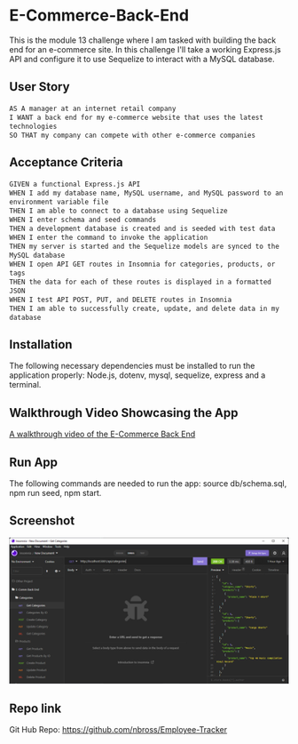 # E-Commerce-Back-End
This is the module 13 challenge where I am tasked with building the back end for an e-commerce site. In this challenge I'll take a working Express.js API and configure it to use Sequelize to interact with a MySQL database.

## User Story

```
AS A manager at an internet retail company
I WANT a back end for my e-commerce website that uses the latest technologies
SO THAT my company can compete with other e-commerce companies
```

## Acceptance Criteria

```
GIVEN a functional Express.js API
WHEN I add my database name, MySQL username, and MySQL password to an environment variable file
THEN I am able to connect to a database using Sequelize
WHEN I enter schema and seed commands
THEN a development database is created and is seeded with test data
WHEN I enter the command to invoke the application
THEN my server is started and the Sequelize models are synced to the MySQL database
WHEN I open API GET routes in Insomnia for categories, products, or tags
THEN the data for each of these routes is displayed in a formatted JSON
WHEN I test API POST, PUT, and DELETE routes in Insomnia
THEN I am able to successfully create, update, and delete data in my database
```

## Installation
The following necessary dependencies must be installed to run the application properly: Node.js, dotenv, mysql, sequelize, express and a terminal.

## Walkthrough Video Showcasing the App
[A walkthrough video of the E-Commerce Back End]()

## Run App
The following commands are needed to run the app: source db/schema.sql, npm run seed, npm start.

## Screenshot

![E-Commerce Back End](./assets/images/2022-05-23.png)

## Repo link

Git Hub Repo: https://github.com/nbross/Employee-Tracker
